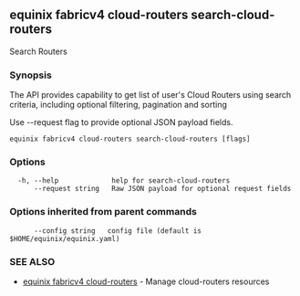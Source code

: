 ## equinix fabricv4 cloud-routers search-cloud-routers

Search Routers

### Synopsis

The API provides capability to get list of user's Cloud Routers using search criteria, including optional filtering, pagination and sorting

Use --request flag to provide optional JSON payload fields.

```
equinix fabricv4 cloud-routers search-cloud-routers [flags]
```

### Options

```
  -h, --help             help for search-cloud-routers
      --request string   Raw JSON payload for optional request fields
```

### Options inherited from parent commands

```
      --config string   config file (default is $HOME/equinix/equinix.yaml)
```

### SEE ALSO

* [equinix fabricv4 cloud-routers](equinix_fabricv4_cloud-routers.md)	 - Manage cloud-routers resources

